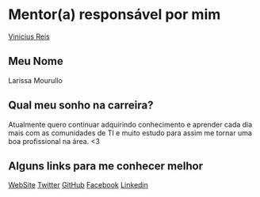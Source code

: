 # Mentor(a) responsável por mim

[Vinicius Reis](/profiles/mentors/profiles/vinicius_reis.md)

## Meu Nome

Larissa Mourullo

## Qual meu sonho na carreira?

Atualmente quero continuar adquirindo conhecimento e aprender cada dia mais com as comunidades de TI e muito estudo para assim me tornar uma boa profissional na área. <3

## Alguns links para me conhecer melhor

[WebSite](http://larismourullo.github.io)
[Twitter](https://twitter.com/larismourullo)
[GitHub](https://github.com/larismourullo)
[Facebook](https://www.facebook.com/larissamourullo)
[Linkedin](https://br.linkedin.com/in/larissa-mourullo-040073b9/)
